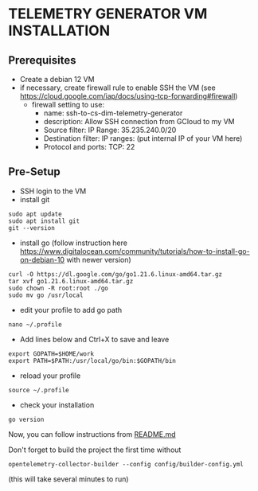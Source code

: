 # TELEMETRY GENERATOR VM INSTALLATION

## Prerequisites

- Create a debian 12 VM
- if necessary, create firewall rule to enable SSH the VM (see https://cloud.google.com/iap/docs/using-tcp-forwarding#firewall)
  - firewall setting to use:
    - name: ssh-to-cs-dim-telemetry-generator
    - description: Allow SSH connection from GCloud to my VM
    - Source filter: IP Range: 35.235.240.0/20
    - Destination filter: IP ranges: (put internal IP of your VM here)
    - Protocol and ports: TCP: 22


## Pre-Setup

- SSH login to the VM
- install git
```shell
sudo apt update
sudo apt install git
git --version
```

- install go (follow instruction here https://www.digitalocean.com/community/tutorials/how-to-install-go-on-debian-10 with newer version)
```shell
curl -O https://dl.google.com/go/go1.21.6.linux-amd64.tar.gz
tar xvf go1.21.6.linux-amd64.tar.gz
sudo chown -R root:root ./go
sudo mv go /usr/local
```
- edit your profile to add go path
```shell
nano ~/.profile
```
- Add lines below and Ctrl+X to save and leave
```shell
export GOPATH=$HOME/work
export PATH=$PATH:/usr/local/go/bin:$GOPATH/bin
```
- reload your profile
```shell
source ~/.profile
```
- check your installation
```shell
go version
```

Now, you can follow instructions from [README.md](README.md)

Don't forget to build the project the first time without
```shell
opentelemetry-collector-builder --config config/builder-config.yml
```
(this will take several minutes to run)
